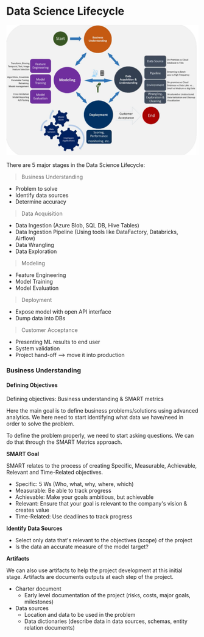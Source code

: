 # Data Science Lifecycle

![](/assets/azure/cert/dp100/1.png)

There are 5 major stages in the Data Science Lifecycle: 

> Business Understanding
- Problem to solve
- Identify data sources
- Determine accuracy

> Data Acquisition
- Data Ingestion (Azure Blob, SQL DB, Hive Tables)
- Data Ingestion Pipeline (Using tools like DataFactory, Databricks, Airflow) 
- Data Wrangling
- Data Exploration

> Modeling
- Feature Engineering
- Model Training 
- Model Evaluation

> Deployment 
- Expose model with open API interface
- Dump data into DBs

> Customer Acceptance
- Presenting ML results to end user 
- System validation
- Project hand-off --> move it into production

### Business Understanding

#### Defining Objectives

Defining objectives: Business understanding & SMART metrics

Here the main goal is to define business problems/solutions using advanced analytics. We here need to start identifying
what data we have/need in order to solve the problem. 

To define the problem properly, we need to start asking questions. We can do that through the SMART Metrics approach.

**SMART Goal**

SMART relates to the process of creating Specific, Measurable, Achievable, Relevant and Time-Related objectives.

- Specific: 5 Ws (Who, what, why, where, which)
- Measurable: Be able to track progress
- Achievable: Make your goals ambitious, but achievable
- Relevant: Ensure that your goal is relevant to the company's vision & creates value
- Time-Related: Use deadlines to track progress

**Identify Data Sources**
- Select only data that's relevant to the objectives (scope) of the project
- Is the data an accurate measure of the model target?

**Artifacts**

We can also use artifacts to help the project development at this initial stage. Artifacts are documents outputs at each 
step of the project. 
 
* Charter document
    * Early level documentation of the project (risks, costs, major goals, milestones)
* Data sources
    * Location and data to be used in the problem
    * Data dictionaries (describe data in data sources, schemas, entity relation documents) 